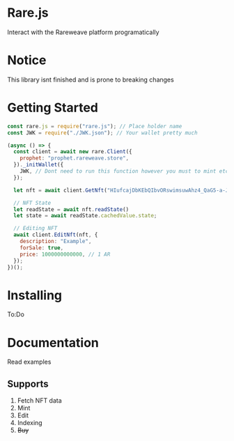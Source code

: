 # Rare.js

Interact with the Rareweave platform programatically

# Notice

This library isnt finished and is prone to breaking changes

# Getting Started

```js
const rare.js = require("rare.js"); // Place holder name
const JWK = require("./JWK.json"); // Your wallet pretty much

(async () => {
  const client = await new rare.Client({
    prophet: "prophet.rareweave.store",
  })._initWallet({
    JWK, // Dont need to run this function however you must to mint etc
  });

  let nft = await client.GetNft("HIufcajDbKEbQIbvORswimsuwAhz4_QaG5-a-JwuSBo");

  // NFT State
  let readState = await nft.readState()
  let state = await readState.cachedValue.state;

  // Editing NFT
  await client.EditNft(nft, {
    description: "Example",
    forSale: true,
    price: 1000000000000, // 1 AR
  });
})();
```

# Installing

To:Do

# Documentation

Read examples

## Supports

1. Fetch NFT data
2. Mint
3. Edit
4. Indexing
5. ~~Buy~~
